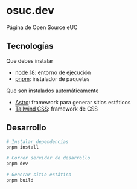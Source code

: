 # osuc.dev

Página de Open Source eUC

## Tecnologías

Que debes instalar
- [node 18](https://nodejs.org/en/): entorno de ejecución
- [pnpm](https://pnpm.io/): instalador de paquetes

Que son instalados automáticamente
- [Astro](https://astro.build/): framework para generar sitios estáticos
- [Tailwind CSS](https://tailwindcss.com/): framework de CSS

## Desarrollo

```bash
# Instalar dependencias
pnpm install

# Correr servidor de desarrollo
pnpm dev

# Generar sitio estático
pnpm build
```

